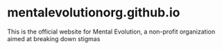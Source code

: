 # mentalevolutionorg.github.io
This is the official website for Mental Evolution, a non-profit organization aimed at breaking down stigmas 
